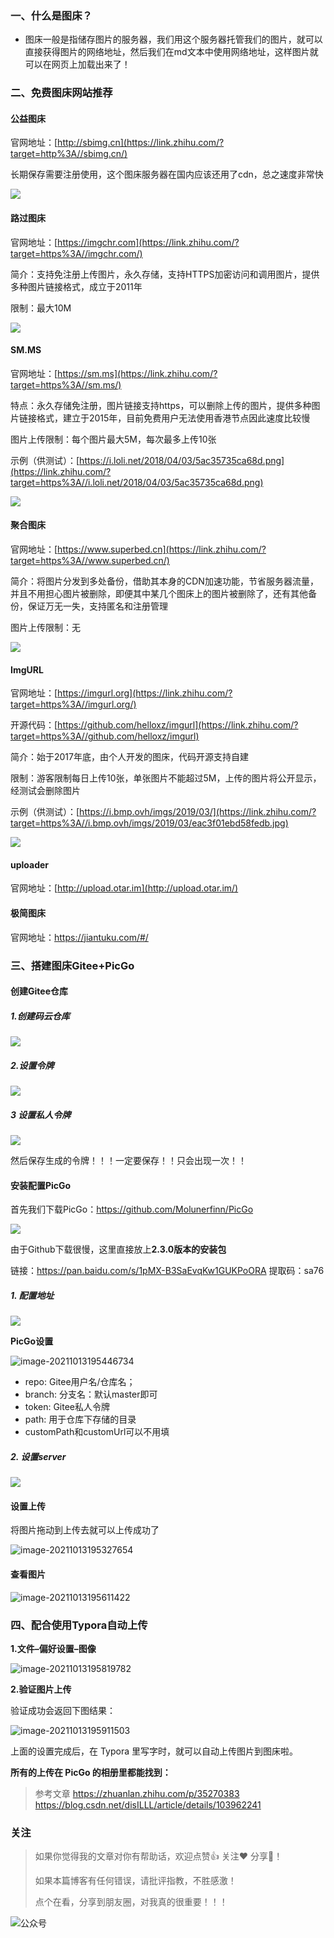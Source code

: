 ###  一、什么是图床？

- 图床一般是指储存图片的服务器，我们用这个服务器托管我们的图片，就可以直接获得图片的网络地址，然后我们在md文本中使用网络地址，这样图片就可以在网页上加载出来了！



### 二、免费图床网站推荐

#### 公益图床

官网地址：[http://sbimg.cn](https://link.zhihu.com/?target=http%3A//sbimg.cn/)

长期保存需要注册使用，这个图床服务器在国内应该还用了cdn，总之速度非常快

![](https://pic.downk.cc/item/5f5b4b17160a154a6777f508.png)




#### 路过图床

官网地址：[https://imgchr.com](https://link.zhihu.com/?target=https%3A//imgchr.com/) 

简介：支持免注册上传图片，永久存储，支持HTTPS加密访问和调用图片，提供多种图片链接格式，成立于2011年

限制：最大10M

![](https://pic.downk.cc/item/5f5b4b17160a154a6777f50f.png)

 

#### SM.MS

官网地址：[https://sm.ms](https://link.zhihu.com/?target=https%3A//sm.ms/)

特点：永久存储免注册，图片链接支持https，可以删除上传的图片，提供多种图片链接格式，建立于2015年，目前免费用户无法使用香港节点因此速度比较慢

图片上传限制：每个图片最大5M，每次最多上传10张

示例（供测试）：[https://i.loli.net/2018/04/03/5ac35735ca68d.png](https://link.zhihu.com/?target=https%3A//i.loli.net/2018/04/03/5ac35735ca68d.png)

![](https://pic.downk.cc/item/5f5b4b17160a154a6777f512.png)

#### 聚合图床

官网地址：[https://www.superbed.cn](https://link.zhihu.com/?target=https%3A//www.superbed.cn/)

简介：将图片分发到多处备份，借助其本身的CDN加速功能，节省服务器流量，并且不用担心图片被删除，即便其中某几个图床上的图片被删除了，还有其他备份，保证万无一失，支持匿名和注册管理

图片上传限制：无

![](https://pic.downk.cc/item/5f5b4b17160a154a6777f518.png)

#### ImgURL

官网地址：[https://imgurl.org](https://link.zhihu.com/?target=https%3A//imgurl.org/)

开源代码：[https://github.com/helloxz/imgurl](https://link.zhihu.com/?target=https%3A//github.com/helloxz/imgurl)

简介：始于2017年底，由个人开发的图床，代码开源支持自建

限制：游客限制每日上传10张，单张图片不能超过5M，上传的图片将公开显示，经测试会删除图片

示例（供测试）：[https://i.bmp.ovh/imgs/2019/03/](https://link.zhihu.com/?target=https%3A//i.bmp.ovh/imgs/2019/03/eac3f01ebd58fedb.jpg)

![](https://pic.downk.cc/item/5f5b4b17160a154a6777f51a.png)

#### uploader

官网地址：[http://upload.otar.im](http://upload.otar.im/) 

#### 极简图床   

官网地址：https://jiantuku.com/#/ 



### 三、搭建图床Gitee+PicGo



#### 创建Gitee仓库

##### 1.创建码云仓库

![](https://pic.downk.cc/item/5f5b4b28160a154a6778005b.png)

##### 2.设置令牌

![](https://pic.downk.cc/item/5f5b4b28160a154a6778005e.png)

##### 3 设置私人令牌

![](https://pic.downk.cc/item/5f5b4b28160a154a67780067.png)

然后保存生成的令牌！！！一定要保存！！只会出现一次！！ 

#### 安装配置PicGo

 首先我们下载PicGo：https://github.com/Molunerfinn/PicGo 

![](https://pic.downk.cc/item/5f5b4b28160a154a6778006b.png)

 由于Github下载很慢，这里直接放上**2.3.0版本的安装包** 

链接：https://pan.baidu.com/s/1pMX-B3SaEvqKw1GUKPoORA 
提取码：sa76

##### 1. 配置地址

![](https://pic.downk.cc/item/5f5b4b28160a154a6778006f.png)



**PicGo设置**

![image-20211013195446734](https://gitee.com/VincentBlog/image/raw/master/image/20211013195446.png)

- repo: Gitee用户名/仓库名；
- branch: 分支名：默认master即可
- token: Gitee私人令牌
- path: 用于仓库下存储的目录
- customPath和customUrl可以不用填

##### 2. 设置server

![](https://pic.downk.cc/item/5f5b4b34160a154a67780830.png)



#### 设置上传

将图片拖动到上传去就可以上传成功了

![image-20211013195327654](https://gitee.com/VincentBlog/image/raw/master/image/20211013195327.png)



#### 查看图片

![image-20211013195611422](https://gitee.com/VincentBlog/image/raw/master/image/20211013195611.png)

### 四、配合使用Typora自动上传

**1.文件–偏好设置–图像**

![image-20211013195819782](https://gitee.com/VincentBlog/image/raw/master/image/20211013195819.png)

**2.验证图片上传**

验证成功会返回下图结果：

![image-20211013195911503](https://gitee.com/VincentBlog/image/raw/master/image/20211013195911.png)



上面的设置完成后，在 Typora 里写字时，就可以自动上传图片到图床啦。

**所有的上传在 PicGo 的相册里都能找到：**


> 参考文章 
> https://zhuanlan.zhihu.com/p/35270383
> https://blog.csdn.net/disILLL/article/details/103962241


### 关注

>如果你觉得我的文章对你有帮助话，欢迎点赞👍 关注❤️ 分享👥！
>
>如果本篇博客有任何错误，请批评指教，不胜感激！
>
>点个在看，分享到朋友圈，对我真的很重要！！！


![公众号](https://whcoding.oss-cn-hangzhou.aliyuncs.com/img/20220507200900.jpg)